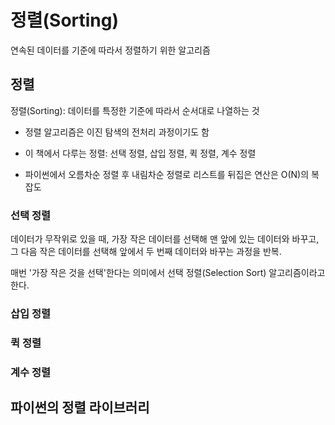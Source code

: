 # 정렬(Sorting)

연속된 데이터를 기준에 따라서 정렬하기 위한 알고리즘

## 정렬

정렬(Sorting): 데이터를 특정한 기준에 따라서 순서대로 나열하는 것

- 정렬 알고리즘은 이진 탐색의 전처리 과정이기도 함
- 이 책에서 다루는 정렬: 선택 정렬, 삽입 정렬, 퀵 정렬, 계수 정렬

- 파이썬에서 오름차순 정렬 후 내림차순 정렬로 리스트를 뒤집은 연산은 O(N)의 복잡도

### 선택 정렬

데이터가 무작위로 있을 때, 가장 작은 데이터를 선택해 맨 앞에 있는 데이터와 바꾸고, 그 다음 작은 데이터를 선택해 앞에서 두 번째 데이터와 바꾸는 과정을 반복.

매번 '가장 작은 것을 선택'한다는 의미에서 선택 정렬(Selection Sort) 알고리즘이라고 한다.

### 삽입 정렬

### 퀵 정렬

### 계수 정렬

## 파이썬의 정렬 라이브러리
